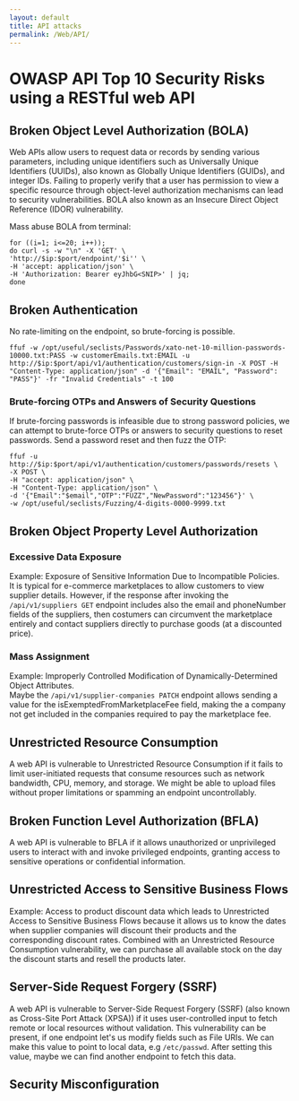 ```yaml
---
layout: default
title: API attacks
permalink: /Web/API/
---
```


# OWASP API Top 10 Security Risks using a RESTful web API

## Broken Object Level Authorization (BOLA)
Web APIs allow users to request data or records by sending various parameters, including unique identifiers such as Universally Unique Identifiers (UUIDs), also known as Globally Unique Identifiers (GUIDs), and integer IDs. Failing to properly verify that a user has permission to view a specific resource through object-level authorization mechanisms can lead to security vulnerabilities.
BOLA also known as an Insecure Direct Object Reference (IDOR) vulnerability.

Mass abuse BOLA from terminal:
```
for ((i=1; i<=20; i++));
do curl -s -w "\n" -X 'GET' \
'http://$ip:$port/endpoint/'$i'' \
-H 'accept: application/json' \
-H 'Authorization: Bearer eyJhbG<SNIP>' | jq;
done
```

## Broken Authentication
No rate-limiting on the endpoint, so brute-forcing is possible.
```
ffuf -w /opt/useful/seclists/Passwords/xato-net-10-million-passwords-10000.txt:PASS -w customerEmails.txt:EMAIL -u http://$ip:$port/api/v1/authentication/customers/sign-in -X POST -H "Content-Type: application/json" -d '{"Email": "EMAIL", "Password": "PASS"}' -fr "Invalid Credentials" -t 100
```
### Brute-forcing OTPs and Answers of Security Questions
If brute-forcing passwords is infeasible due to strong password policies, we can attempt to brute-force OTPs or answers to security questions to reset passwords.
Send a password reset and then fuzz the OTP:
```
ffuf -u http://$ip:$port/api/v1/authentication/customers/passwords/resets \
-X POST \
-H "accept: application/json" \
-H "Content-Type: application/json" \
-d '{"Email":"$email","OTP":"FUZZ","NewPassword":"123456"}' \
-w /opt/useful/seclists/Fuzzing/4-digits-0000-9999.txt
```
## Broken Object Property Level Authorization
### Excessive Data Exposure
Example: Exposure of Sensitive Information Due to Incompatible Policies. <br>
It is typical for e-commerce marketplaces to allow customers to view supplier details. However, if the response after invoking the `/api/v1/suppliers GET` endpoint includes also the email and phoneNumber fields of the suppliers, then costumers can circumvent the marketplace entirely and contact suppliers directly to purchase goods (at a discounted price).

### Mass Assignment
Example: Improperly Controlled Modification of Dynamically-Determined Object Attributes. <br>
Maybe the `/api/v1/supplier-companies PATCH` endpoint allows sending a value for the isExemptedFromMarketplaceFee field, making the a company not get included in the companies required to pay the marketplace fee.

## Unrestricted Resource Consumption
A web API is vulnerable to Unrestricted Resource Consumption if it fails to limit user-initiated requests that consume resources such as network bandwidth, CPU, memory, and storage. 
We might be able to upload files without proper limitations or spamming an endpoint uncontrollably.

## Broken Function Level Authorization (BFLA)
A web API is vulnerable to BFLA if it allows unauthorized or unprivileged users to interact with and invoke privileged endpoints, granting access to sensitive operations or confidential information.

## Unrestricted Access to Sensitive Business Flows
Example: Access to product discount data which leads to Unrestricted Access to Sensitive Business Flows because it allows us to know the dates when supplier companies will discount their products and the corresponding discount rates. Combined with an Unrestricted Resource Consumption vulnerability, we can purchase all available stock on the day the discount starts and resell the products later.

## Server-Side Request Forgery (SSRF)
A web API is vulnerable to Server-Side Request Forgery (SSRF) (also known as Cross-Site Port Attack (XPSA)) if it uses user-controlled input to fetch remote or local resources without validation.
This vulnerability can be present, if one endpoint let's us modify fields such as File URIs. We can make this value to point to local data, e.g `/etc/passwd`. After setting this value, maybe we can find another endpoint to fetch this data.

## Security Misconfiguration


